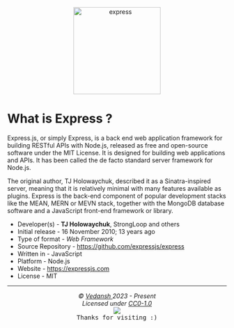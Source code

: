 <div align="center">
    <img 
        src="https://cdn.jsdelivr.net/gh/offensive-vk/Icons@master/express/express-original.svg" 
        height=200 
        width=200 
        alt="express" 
    >
</div>

# **What is Express** ?

Express.js, or simply Express, is a back end web application framework for building RESTful APIs with Node.js, released as free and open-source software under the MIT License. It is designed for building web applications and APIs. It has been called the de facto standard server framework for Node.js.

The original author, TJ Holowaychuk, described it as a Sinatra-inspired server, meaning that it is relatively minimal with many features available as plugins. Express is the back-end component of popular development stacks like the MEAN, MERN or MEVN stack, together with the MongoDB database software and a JavaScript front-end framework or library.

- Developer(s) - **TJ Holowaychuk**, StrongLoop and others
- Initial release - 16 November 2010; 13 years ago
- Type of format - *Web Framework*
- Source Repository - https://github.com/expressjs/express
- Written in - JavaScript
- Platform - Node.js
- Website - https://expressjs.com
- License - MIT

***

<p align="center">
  <i>&copy; <a href="https://github.com/offensive-vk/">Vedansh </a> 2023 - Present</i><br>
  <i>Licensed under <a href="https://github.com/offensive-vk/UntilEverything#CC0-1.0-1-ov-file">CC0-1.0</a></i><br>
  <a href="https://github.com/npm-run-test"><img src="https://i.ibb.co/4KtpYxb/octocat-clean-mini.png" /></a><br>
  <kbd>Thanks for visiting :)</kbd>
</p>
